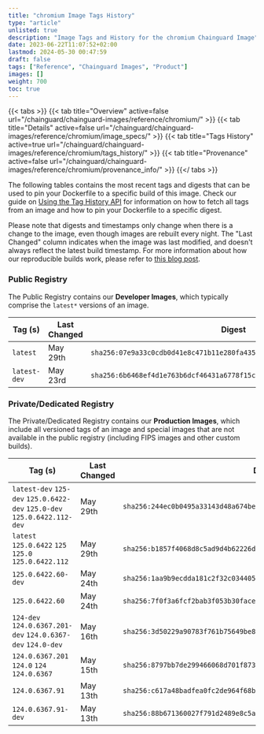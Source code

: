 ```yaml
---
title: "chromium Image Tags History"
type: "article"
unlisted: true
description: "Image Tags and History for the chromium Chainguard Image"
date: 2023-06-22T11:07:52+02:00
lastmod: 2024-05-30 00:47:59
draft: false
tags: ["Reference", "Chainguard Images", "Product"]
images: []
weight: 700
toc: true
---
```


{{< tabs >}}
{{< tab title="Overview" active=false url="/chainguard/chainguard-images/reference/chromium/" >}}
{{< tab title="Details" active=false url="/chainguard/chainguard-images/reference/chromium/image_specs/" >}}
{{< tab title="Tags History" active=true url="/chainguard/chainguard-images/reference/chromium/tags_history/" >}}
{{< tab title="Provenance" active=false url="/chainguard/chainguard-images/reference/chromium/provenance_info/" >}}
{{</ tabs >}}

The following tables contains the most recent tags and digests that can be used to pin your Dockerfile to a specific build of this image. Check our guide on [Using the Tag History API](/chainguard/chainguard-images/using-the-tag-history-api/) for information on how to fetch all tags from an image and how to pin your Dockerfile to a specific digest.

Please note that digests and timestamps only change when there is a change to the image, even though images are rebuilt every night. The "Last Changed" column indicates when the image was last modified, and doesn't always reflect the latest build timestamp. For more information about how our reproducible builds work, please refer to [this blog post](https://www.chainguard.dev/unchained/reproducing-chainguards-reproducible-image-builds).

### Public Registry
The Public Registry contains our **Developer Images**, which typically comprise the `latest*` versions of an image.

| Tag (s)       | Last Changed | Digest                                                                    |
|---------------|--------------|---------------------------------------------------------------------------|
|  `latest`     | May 29th     | `sha256:07e9a33c0cdb0d41e8c471b11e280fa435aec64fd276591d70f7526eb4832f91` |
|  `latest-dev` | May 23rd     | `sha256:6b6468ef4d1e763b6dcf46431a6778f15c2cfb05f0edd2416c956dd074120f30` |


### Private/Dedicated Registry
The Private/Dedicated Registry contains our **Production Images**, which include all versioned tags of an image and special images that are not available in the public registry (including FIPS images and other custom builds).

| Tag (s)                                                                   | Last Changed | Digest                                                                    |
|---------------------------------------------------------------------------|--------------|---------------------------------------------------------------------------|
|  `latest-dev` `125-dev` `125.0.6422-dev` `125.0-dev` `125.0.6422.112-dev` | May 29th     | `sha256:244ec0b0495a33143d48a674be3eebba3007ef120c7eade68cb77b3cb1fffd88` |
|  `latest` `125.0.6422` `125` `125.0` `125.0.6422.112`                     | May 29th     | `sha256:b1857f4068d8c5ad9d4b62226d80719f2758992e2437203f5e10a802a972216e` |
|  `125.0.6422.60-dev`                                                      | May 24th     | `sha256:1aa9b9ecdda181c2f32c03440567847279d550e5f7dccb61030e52bff97cdbd3` |
|  `125.0.6422.60`                                                          | May 24th     | `sha256:7f0f3a6fcf2bab3f053b30facebe2802983effffa231bfa4f276d17a799696de` |
|  `124-dev` `124.0.6367.201-dev` `124.0.6367-dev` `124.0-dev`              | May 16th     | `sha256:3d50229a90783f761b75649be8874ad0598bbee5663d6e863aa0f1e72d319b2f` |
|  `124.0.6367.201` `124.0` `124` `124.0.6367`                              | May 15th     | `sha256:8797bb7de299466068d701f873f317b07a62e11e7f31f1863679d0d24489c3ab` |
|  `124.0.6367.91`                                                          | May 13th     | `sha256:c617a48badfea0fc2de964f68b2b3f66631376abb3664717e8647860f4e37d76` |
|  `124.0.6367.91-dev`                                                      | May 13th     | `sha256:88b671360027f791d2489e8c5ac2a2bcda24207f1126b59f64f02e4bf2adf16e` |

